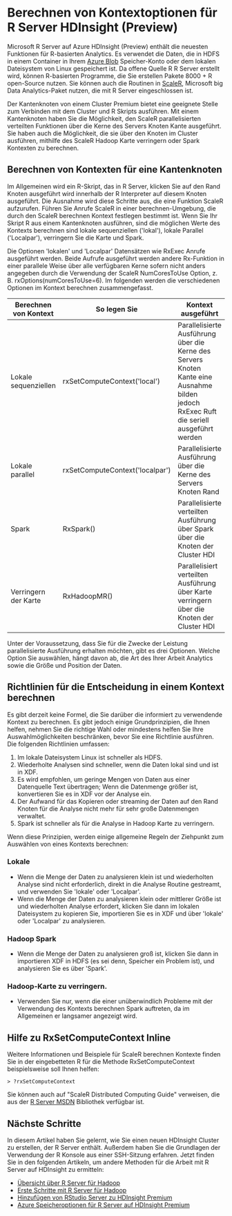 <properties
   pageTitle="Berechnen von Kontextoptionen für R Server HDInsight (Preview) | Microsoft Azure"
   description="Erfahren Sie mehr über die verschiedenen berechnen Kontext verfügbaren Optionen für Benutzer mit R Server auf HDInsight (Preview)"
   services="HDInsight"
   documentationCenter=""
   authors="jeffstokes72"
   manager="jhubbard"
   editor="cgronlun"
/>

<tags
   ms.service="HDInsight"
   ms.devlang="R"
   ms.topic="article"
   ms.tgt_pltfrm="na"
   ms.workload="data-services"
   ms.date="10/18/2016"
   ms.author="jeffstok"
/>

# <a name="compute-context-options-for-r-server-on-hdinsight-preview"></a>Berechnen von Kontextoptionen für R Server HDInsight (Preview)

Microsoft R Server auf Azure HDInsight (Preview) enthält die neuesten Funktionen für R-basierten Analytics. Es verwendet die Daten, die in HDFS in einem Container in Ihrem [Azure Blob](../storage/storage-introduction.md "Azure Blob-Speicher") Speicher-Konto oder dem lokalen Dateisystem von Linux gespeichert ist. Da offene Quelle R R Server erstellt wird, können R-basierten Programme, die Sie erstellen Pakete 8000 + R open-Source nutzen. Sie können auch die Routinen in [ScaleR](http://www.revolutionanalytics.com/revolution-r-enterprise-scaler "Revolution Analytics ScaleR"), Microsoft big Data Analytics-Paket nutzen, die mit R Server eingeschlossen ist.  

Der Kantenknoten von einem Cluster Premium bietet eine geeignete Stelle zum Verbinden mit dem Cluster und R Skripts ausführen. Mit einem Kantenknoten haben Sie die Möglichkeit, den ScaleR parallelisierten verteilten Funktionen über die Kerne des Servers Knoten Kante ausgeführt. Sie haben auch die Möglichkeit, die sie über den Knoten im Cluster ausführen, mithilfe des ScaleR Hadoop Karte verringern oder Spark Kontexten zu berechnen.

## <a name="compute-contexts-for-an-edge-node"></a>Berechnen von Kontexten für eine Kantenknoten

Im Allgemeinen wird ein R-Skript, das in R Server, klicken Sie auf den Rand Knoten ausgeführt wird innerhalb der R Interpreter auf diesem Knoten ausgeführt. Die Ausnahme wird diese Schritte aus, die eine Funktion ScaleR aufzurufen. Führen Sie Anrufe ScaleR in einer berechnen-Umgebung, die durch den ScaleR berechnen Kontext festlegen bestimmt ist.  Wenn Sie Ihr Skript R aus einem Kantenknoten ausführen, sind die möglichen Werte des Kontexts berechnen sind lokale sequenziellen ('lokal'), lokale Parallel ('Localpar'), verringern Sie die Karte und Spark.

Die Optionen 'lokalen' und 'Localpar' Datensätzen wie RxExec Anrufe ausgeführt werden. Beide Aufrufe ausgeführt werden andere Rx-Funktion in einer parallele Weise über alle verfügbaren Kerne sofern nicht anders angegeben durch die Verwendung der ScaleR NumCoresToUse Option, z. B. rxOptions(numCoresToUse=6). Im folgenden werden die verschiedenen Optionen im Kontext berechnen zusammengefasst.

| Berechnen von Kontext  | So legen Sie                      | Kontext ausgeführt                                                                     |
|------------------|---------------------------------|---------------------------------------------------------------------------------------|
| Lokale sequenziellen | rxSetComputeContext('local')    | Parallelisierte Ausführung über die Kerne des Servers Knoten Kante eine Ausnahme bilden jedoch RxExec Ruft die seriell ausgeführt werden |
| Lokale parallel   | rxSetComputeContext('localpar') | Parallelisierte Ausführung über die Kerne des Servers Knoten Rand                                 |
| Spark            | RxSpark()                       | Parallelisierte verteilten Ausführung über Spark über die Knoten der Cluster HDI      |
| Verringern der Karte       | RxHadoopMR()                    | Parallelisiert verteilten Ausführung über Karte verringern über die Knoten der Cluster HDI |


Unter der Voraussetzung, dass Sie für die Zwecke der Leistung parallelisierte Ausführung erhalten möchten, gibt es drei Optionen. Welche Option Sie auswählen, hängt davon ab, die Art des Ihrer Arbeit Analytics sowie die Größe und Position der Daten.

## <a name="guidelines-for-deciding-on-a-compute-context"></a>Richtlinien für die Entscheidung in einem Kontext berechnen

Es gibt derzeit keine Formel, die Sie darüber die informiert zu verwendende Kontext zu berechnen. Es gibt jedoch einige Grundprinzipien, die Ihnen helfen, nehmen Sie die richtige Wahl oder mindestens helfen Sie Ihre Auswahlmöglichkeiten beschränken, bevor Sie eine Richtlinie ausführen. Die folgenden Richtlinien umfassen:

1.  Im lokale Dateisystem Linux ist schneller als HDFS.
2.  Wiederholte Analysen sind schneller, wenn die Daten lokal sind und ist in XDF.
3.  Es wird empfohlen, um geringe Mengen von Daten aus einer Datenquelle Text übertragen; Wenn die Datenmenge größer ist, konvertieren Sie es in XDF vor der Analyse ein.
4.  Der Aufwand für das Kopieren oder streaming der Daten auf den Rand Knoten für die Analyse nicht mehr für sehr große Datenmengen verwaltet.
5.  Spark ist schneller als für die Analyse in Hadoop Karte zu verringern.

Wenn diese Prinzipien, werden einige allgemeine Regeln der Ziehpunkt zum Auswählen von eines Kontexts berechnen:

### <a name="local"></a>Lokale

- Wenn die Menge der Daten zu analysieren klein ist und wiederholten Analyse sind nicht erforderlich, direkt in die Analyse Routine gestreamt, und verwenden Sie 'lokale' oder 'Localpar'.
- Wenn die Menge der Daten zu analysieren klein oder mittlerer Größe ist und wiederholten Analyse erfordert, klicken Sie dann im lokalen Dateisystem zu kopieren Sie, importieren Sie es in XDF und über 'lokale' oder 'Localpar' zu analysieren.

### <a name="hadoop-spark"></a>Hadoop Spark

- Wenn die Menge der Daten zu analysieren groß ist, klicken Sie dann in importieren XDF in HDFS (es sei denn, Speicher ein Problem ist), und analysieren Sie es über 'Spark'.

### <a name="hadoop-map-reduce"></a>Hadoop-Karte zu verringern.

- Verwenden Sie nur, wenn die einer unüberwindlich Probleme mit der Verwendung des Kontexts berechnen Spark auftreten, da im Allgemeinen er langsamer angezeigt wird.  

## <a name="inline-help-on-rxsetcomputecontext"></a>Hilfe zu RxSetComputeContext Inline

Weitere Informationen und Beispiele für ScaleR berechnen Kontexte finden Sie in der eingebetteten R für die Methode RxSetComputeContext beispielsweise soll Ihnen helfen:

    > ?rxSetComputeContext

Sie können auch auf "ScaleR Distributed Computing Guide" verweisen, die aus der [R Server MSDN](https://msdn.microsoft.com/library/mt674634.aspx "R Server auf der MSDN-") Bibliothek verfügbar ist.


## <a name="next-steps"></a>Nächste Schritte

In diesem Artikel haben Sie gelernt, wie Sie einen neuen HDInsight Cluster zu erstellen, der R Server enthält. Außerdem haben Sie die Grundlagen der Verwendung der R Konsole aus einer SSH-Sitzung erfahren. Jetzt finden Sie in den folgenden Artikeln, um andere Methoden für die Arbeit mit R Server auf HDInsight zu ermitteln:

- [Übersicht über R Server für Hadoop](hdinsight-hadoop-r-server-overview.md)
- [Erste Schritte mit R Server für Hadoop](hdinsight-hadoop-r-server-get-started.md)
- [Hinzufügen von RStudio Server zu HDInsight Premium](hdinsight-hadoop-r-server-install-r-studio.md)
- [Azure Speicheroptionen für R Server auf HDInsight Premium](hdinsight-hadoop-r-server-storage.md)
